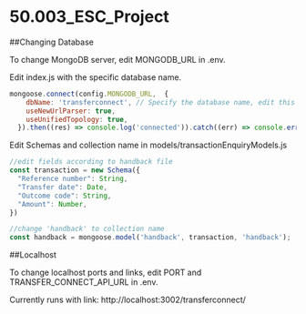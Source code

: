 # 50.003_ESC_Project

##Changing Database

To change MongoDB server, edit MONGODB_URL in .env. 

Edit index.js with the specific database name. 
```javascript
mongoose.connect(config.MONGODB_URL,  {
    dbName: 'transferconnect', // Specify the database name, edit this accordingly
    useNewUrlParser: true,
    useUnifiedTopology: true,
  }).then((res) => console.log('connected')).catch((err) => console.error('error'))
```

Edit Schemas and collection name in models/transactionEnquiryModels.js
```javascript
//edit fields according to handback file 
const transaction = new Schema({
  "Reference number": String,
  "Transfer date": Date,
  "Outcome code": String,
  "Amount": Number,
})

//change 'handback' to collection name
const handback = mongoose.model('handback', transaction, 'handback'); 
```

##Localhost

To change localhost ports and links, edit PORT and TRANSFER_CONNECT_API_URL in .env.

Currently runs with link:
http://localhost:3002/transferconnect/
